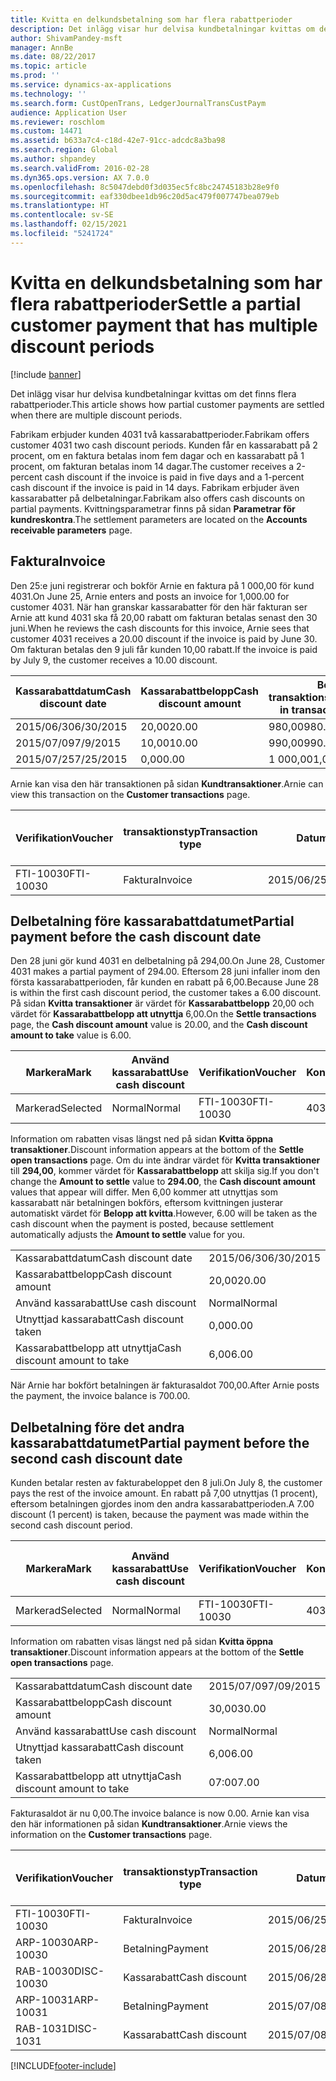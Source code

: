 ```yaml
---
title: Kvitta en delkundsbetalning som har flera rabattperioder
description: Det inlägg visar hur delvisa kundbetalningar kvittas om det finns flera rabattperioder.
author: ShivamPandey-msft
manager: AnnBe
ms.date: 08/22/2017
ms.topic: article
ms.prod: ''
ms.service: dynamics-ax-applications
ms.technology: ''
ms.search.form: CustOpenTrans, LedgerJournalTransCustPaym
audience: Application User
ms.reviewer: roschlom
ms.custom: 14471
ms.assetid: b633a7c4-c18d-42e7-91cc-adcdc8a3ba98
ms.search.region: Global
ms.author: shpandey
ms.search.validFrom: 2016-02-28
ms.dyn365.ops.version: AX 7.0.0
ms.openlocfilehash: 8c5047debd0f3d035ec5fc8bc24745183b28e9f0
ms.sourcegitcommit: eaf330dbee1db96c20d5ac479f007747bea079eb
ms.translationtype: HT
ms.contentlocale: sv-SE
ms.lasthandoff: 02/15/2021
ms.locfileid: "5241724"
---
```

# <a name="settle-a-partial-customer-payment-that-has-multiple-discount-periods"></a><span data-ttu-id="964b6-103">Kvitta en delkundsbetalning som har flera rabattperioder</span><span class="sxs-lookup"><span data-stu-id="964b6-103">Settle a partial customer payment that has multiple discount periods</span></span>

[!include [banner](../includes/banner.md)]

<span data-ttu-id="964b6-104">Det inlägg visar hur delvisa kundbetalningar kvittas om det finns flera rabattperioder.</span><span class="sxs-lookup"><span data-stu-id="964b6-104">This article shows how partial customer payments are settled when there are multiple discount periods.</span></span>

<span data-ttu-id="964b6-105">Fabrikam erbjuder kunden 4031 två kassarabattperioder.</span><span class="sxs-lookup"><span data-stu-id="964b6-105">Fabrikam offers customer 4031 two cash discount periods.</span></span> <span data-ttu-id="964b6-106">Kunden får en kassarabatt på 2 procent, om en faktura betalas inom fem dagar och en kassarabatt på 1 procent, om fakturan betalas inom 14 dagar.</span><span class="sxs-lookup"><span data-stu-id="964b6-106">The customer receives a 2-percent cash discount if the invoice is paid in five days and a 1-percent cash discount if the invoice is paid in 14 days.</span></span> <span data-ttu-id="964b6-107">Fabrikam erbjuder även kassarabatter på delbetalningar.</span><span class="sxs-lookup"><span data-stu-id="964b6-107">Fabrikam also offers cash discounts on partial payments.</span></span> <span data-ttu-id="964b6-108">Kvittningsparametrar finns på sidan **Parametrar för kundreskontra**.</span><span class="sxs-lookup"><span data-stu-id="964b6-108">The settlement parameters are located on the **Accounts receivable parameters** page.</span></span>

## <a name="invoice"></a><span data-ttu-id="964b6-109">Faktura</span><span class="sxs-lookup"><span data-stu-id="964b6-109">Invoice</span></span>
<span data-ttu-id="964b6-110">Den 25:e juni registrerar och bokför Arnie en faktura på 1 000,00 för kund 4031.</span><span class="sxs-lookup"><span data-stu-id="964b6-110">On June 25, Arnie enters and posts an invoice for 1,000.00 for customer 4031.</span></span> <span data-ttu-id="964b6-111">När han granskar kassarabatter för den här fakturan ser Arnie att kund 4031 ska få 20,00 rabatt om fakturan betalas senast den 30 juni.</span><span class="sxs-lookup"><span data-stu-id="964b6-111">When he reviews the cash discounts for this invoice, Arnie sees that customer 4031 receives a 20.00 discount if the invoice is paid by June 30.</span></span> <span data-ttu-id="964b6-112">Om fakturan betalas den 9 juli får kunden 10,00 rabatt.</span><span class="sxs-lookup"><span data-stu-id="964b6-112">If the invoice is paid by July 9, the customer receives a 10.00 discount.</span></span>

| <span data-ttu-id="964b6-113">Kassarabattdatum</span><span class="sxs-lookup"><span data-stu-id="964b6-113">Cash discount date</span></span> | <span data-ttu-id="964b6-114">Kassarabattbelopp</span><span class="sxs-lookup"><span data-stu-id="964b6-114">Cash discount amount</span></span> | <span data-ttu-id="964b6-115">Belopp i transaktionsvalutan</span><span class="sxs-lookup"><span data-stu-id="964b6-115">Amount in transaction currency</span></span> |
|--------------------|----------------------|--------------------------------|
| <span data-ttu-id="964b6-116">2015/06/30</span><span class="sxs-lookup"><span data-stu-id="964b6-116">6/30/2015</span></span>          | <span data-ttu-id="964b6-117">20,00</span><span class="sxs-lookup"><span data-stu-id="964b6-117">20.00</span></span>                | <span data-ttu-id="964b6-118">980,00</span><span class="sxs-lookup"><span data-stu-id="964b6-118">980.00</span></span>                         |
| <span data-ttu-id="964b6-119">2015/07/09</span><span class="sxs-lookup"><span data-stu-id="964b6-119">7/9/2015</span></span>           | <span data-ttu-id="964b6-120">10,00</span><span class="sxs-lookup"><span data-stu-id="964b6-120">10.00</span></span>                | <span data-ttu-id="964b6-121">990,00</span><span class="sxs-lookup"><span data-stu-id="964b6-121">990.00</span></span>                         |
| <span data-ttu-id="964b6-122">2015/07/25</span><span class="sxs-lookup"><span data-stu-id="964b6-122">7/25/2015</span></span>          | <span data-ttu-id="964b6-123">0,00</span><span class="sxs-lookup"><span data-stu-id="964b6-123">0.00</span></span>                 | <span data-ttu-id="964b6-124">1 000,00</span><span class="sxs-lookup"><span data-stu-id="964b6-124">1,000.00</span></span>                       |

<span data-ttu-id="964b6-125">Arnie kan visa den här transaktionen på sidan **Kundtransaktioner**.</span><span class="sxs-lookup"><span data-stu-id="964b6-125">Arnie can view this transaction on the **Customer transactions** page.</span></span>

| <span data-ttu-id="964b6-126">Verifikation</span><span class="sxs-lookup"><span data-stu-id="964b6-126">Voucher</span></span>   | <span data-ttu-id="964b6-127">transaktionstyp</span><span class="sxs-lookup"><span data-stu-id="964b6-127">Transaction type</span></span> | <span data-ttu-id="964b6-128">Datum</span><span class="sxs-lookup"><span data-stu-id="964b6-128">Date</span></span>      | <span data-ttu-id="964b6-129">Faktura</span><span class="sxs-lookup"><span data-stu-id="964b6-129">Invoice</span></span> | <span data-ttu-id="964b6-130">Debetbelopp i transaktionsvaluta</span><span class="sxs-lookup"><span data-stu-id="964b6-130">Amount in transaction currency debit</span></span> | <span data-ttu-id="964b6-131">Kreditbelopp i transaktionsvaluta</span><span class="sxs-lookup"><span data-stu-id="964b6-131">Amount in transaction currency credit</span></span> | <span data-ttu-id="964b6-132">Saldo</span><span class="sxs-lookup"><span data-stu-id="964b6-132">Balance</span></span>  | <span data-ttu-id="964b6-133">Valuta</span><span class="sxs-lookup"><span data-stu-id="964b6-133">Currency</span></span> |
|-----------|------------------|-----------|---------|--------------------------------------|---------------------------------------|----------|----------|
| <span data-ttu-id="964b6-134">FTI-10030</span><span class="sxs-lookup"><span data-stu-id="964b6-134">FTI-10030</span></span> | <span data-ttu-id="964b6-135">Faktura</span><span class="sxs-lookup"><span data-stu-id="964b6-135">Invoice</span></span>          | <span data-ttu-id="964b6-136">2015/06/25</span><span class="sxs-lookup"><span data-stu-id="964b6-136">6/25/2015</span></span> | <span data-ttu-id="964b6-137">10030</span><span class="sxs-lookup"><span data-stu-id="964b6-137">10030</span></span>   | <span data-ttu-id="964b6-138">1 000,00</span><span class="sxs-lookup"><span data-stu-id="964b6-138">1,000.00</span></span>                             |                                       | <span data-ttu-id="964b6-139">1 000,00</span><span class="sxs-lookup"><span data-stu-id="964b6-139">1,000.00</span></span> | <span data-ttu-id="964b6-140">USD</span><span class="sxs-lookup"><span data-stu-id="964b6-140">USD</span></span>      |

## <a name="partial-payment-before-the-cash-discount-date"></a><span data-ttu-id="964b6-141">Delbetalning före kassarabattdatumet</span><span class="sxs-lookup"><span data-stu-id="964b6-141">Partial payment before the cash discount date</span></span>
<span data-ttu-id="964b6-142">Den 28 juni gör kund 4031 en delbetalning på 294,00.</span><span class="sxs-lookup"><span data-stu-id="964b6-142">On June 28, Customer 4031 makes a partial payment of 294.00.</span></span> <span data-ttu-id="964b6-143">Eftersom 28 juni infaller inom den första kassarabattperioden, får kunden en rabatt på 6,00.</span><span class="sxs-lookup"><span data-stu-id="964b6-143">Because June 28 is within the first cash discount period, the customer takes a 6.00 discount.</span></span> <span data-ttu-id="964b6-144">På sidan **Kvitta transaktioner** är värdet för **Kassarabattbelopp** 20,00 och värdet för **Kassarabattbelopp att utnyttja** 6,00.</span><span class="sxs-lookup"><span data-stu-id="964b6-144">On the **Settle transactions** page, the **Cash discount amount** value is 20.00, and the **Cash discount amount to take** value is 6.00.</span></span>

| <span data-ttu-id="964b6-145">Markera</span><span class="sxs-lookup"><span data-stu-id="964b6-145">Mark</span></span>     | <span data-ttu-id="964b6-146">Använd kassarabatt</span><span class="sxs-lookup"><span data-stu-id="964b6-146">Use cash discount</span></span> | <span data-ttu-id="964b6-147">Verifikation</span><span class="sxs-lookup"><span data-stu-id="964b6-147">Voucher</span></span>   | <span data-ttu-id="964b6-148">Konto</span><span class="sxs-lookup"><span data-stu-id="964b6-148">Account</span></span> | <span data-ttu-id="964b6-149">Datum</span><span class="sxs-lookup"><span data-stu-id="964b6-149">Date</span></span>      | <span data-ttu-id="964b6-150">Förfallodatum</span><span class="sxs-lookup"><span data-stu-id="964b6-150">Due date</span></span>  | <span data-ttu-id="964b6-151">Faktura</span><span class="sxs-lookup"><span data-stu-id="964b6-151">Invoice</span></span> | <span data-ttu-id="964b6-152">Belopp i transaktionsvalutan</span><span class="sxs-lookup"><span data-stu-id="964b6-152">Amount in transaction currency</span></span> | <span data-ttu-id="964b6-153">Valuta</span><span class="sxs-lookup"><span data-stu-id="964b6-153">Currency</span></span> | <span data-ttu-id="964b6-154">Belopp att kvitta</span><span class="sxs-lookup"><span data-stu-id="964b6-154">Amount to settle</span></span> |
|----------|-------------------|-----------|---------|-----------|-----------|---------|--------------------------------|----------|------------------|
| <span data-ttu-id="964b6-155">Markerad</span><span class="sxs-lookup"><span data-stu-id="964b6-155">Selected</span></span> | <span data-ttu-id="964b6-156">Normal</span><span class="sxs-lookup"><span data-stu-id="964b6-156">Normal</span></span>            | <span data-ttu-id="964b6-157">FTI-10030</span><span class="sxs-lookup"><span data-stu-id="964b6-157">FTI-10030</span></span> | <span data-ttu-id="964b6-158">4031</span><span class="sxs-lookup"><span data-stu-id="964b6-158">4031</span></span>    | <span data-ttu-id="964b6-159">2015/06/25</span><span class="sxs-lookup"><span data-stu-id="964b6-159">6/25/2015</span></span> | <span data-ttu-id="964b6-160">2015/07/25</span><span class="sxs-lookup"><span data-stu-id="964b6-160">7/25/2015</span></span> | <span data-ttu-id="964b6-161">10030</span><span class="sxs-lookup"><span data-stu-id="964b6-161">10030</span></span>   | <span data-ttu-id="964b6-162">1 000,00</span><span class="sxs-lookup"><span data-stu-id="964b6-162">1,000.00</span></span>                       | <span data-ttu-id="964b6-163">USD</span><span class="sxs-lookup"><span data-stu-id="964b6-163">USD</span></span>      | <span data-ttu-id="964b6-164">294,00</span><span class="sxs-lookup"><span data-stu-id="964b6-164">294.00</span></span>           |

<span data-ttu-id="964b6-165">Information om rabatten visas längst ned på sidan **Kvitta öppna transaktioner**.</span><span class="sxs-lookup"><span data-stu-id="964b6-165">Discount information appears at the bottom of the **Settle open transactions** page.</span></span> <span data-ttu-id="964b6-166">Om du inte ändrar värdet för **Kvitta transaktioner** till **294,00**, kommer värdet för **Kassarabattbelopp** att skilja sig.</span><span class="sxs-lookup"><span data-stu-id="964b6-166">If you don't change the **Amount to settle** value to **294.00**, the **Cash discount amount** values that appear will differ.</span></span> <span data-ttu-id="964b6-167">Men 6,00 kommer att utnyttjas som kassarabatt när betalningen bokförs, eftersom kvittningen justerar automatiskt värdet för **Belopp att kvitta**.</span><span class="sxs-lookup"><span data-stu-id="964b6-167">However, 6.00 will be taken as the cash discount when the payment is posted, because settlement automatically adjusts the **Amount to settle** value for you.</span></span>

|                              |           |
|------------------------------|-----------|
| <span data-ttu-id="964b6-168">Kassarabattdatum</span><span class="sxs-lookup"><span data-stu-id="964b6-168">Cash discount date</span></span>           | <span data-ttu-id="964b6-169">2015/06/30</span><span class="sxs-lookup"><span data-stu-id="964b6-169">6/30/2015</span></span> |
| <span data-ttu-id="964b6-170">Kassarabattbelopp</span><span class="sxs-lookup"><span data-stu-id="964b6-170">Cash discount amount</span></span>         | <span data-ttu-id="964b6-171">20,00</span><span class="sxs-lookup"><span data-stu-id="964b6-171">20.00</span></span>     |
| <span data-ttu-id="964b6-172">Använd kassarabatt</span><span class="sxs-lookup"><span data-stu-id="964b6-172">Use cash discount</span></span>            | <span data-ttu-id="964b6-173">Normal</span><span class="sxs-lookup"><span data-stu-id="964b6-173">Normal</span></span>    |
| <span data-ttu-id="964b6-174">Utnyttjad kassarabatt</span><span class="sxs-lookup"><span data-stu-id="964b6-174">Cash discount taken</span></span>          | <span data-ttu-id="964b6-175">0,00</span><span class="sxs-lookup"><span data-stu-id="964b6-175">0.00</span></span>      |
| <span data-ttu-id="964b6-176">Kassarabattbelopp att utnyttja</span><span class="sxs-lookup"><span data-stu-id="964b6-176">Cash discount amount to take</span></span> | <span data-ttu-id="964b6-177">6,00</span><span class="sxs-lookup"><span data-stu-id="964b6-177">6.00</span></span>      |

<span data-ttu-id="964b6-178">När Arnie har bokfört betalningen är fakturasaldot 700,00.</span><span class="sxs-lookup"><span data-stu-id="964b6-178">After Arnie posts the payment, the invoice balance is 700.00.</span></span>

## <a name="partial-payment-before-the-second-cash-discount-date"></a><span data-ttu-id="964b6-179">Delbetalning före det andra kassarabattdatumet</span><span class="sxs-lookup"><span data-stu-id="964b6-179">Partial payment before the second cash discount date</span></span>
<span data-ttu-id="964b6-180">Kunden betalar resten av fakturabeloppet den 8 juli.</span><span class="sxs-lookup"><span data-stu-id="964b6-180">On July 8, the customer pays the rest of the invoice amount.</span></span> <span data-ttu-id="964b6-181">En rabatt på 7,00 utnyttjas (1 procent), eftersom betalningen gjordes inom den andra kassarabattperioden.</span><span class="sxs-lookup"><span data-stu-id="964b6-181">A 7.00 discount (1 percent) is taken, because the payment was made within the second cash discount period.</span></span>

| <span data-ttu-id="964b6-182">Markera</span><span class="sxs-lookup"><span data-stu-id="964b6-182">Mark</span></span>     | <span data-ttu-id="964b6-183">Använd kassarabatt</span><span class="sxs-lookup"><span data-stu-id="964b6-183">Use cash discount</span></span> | <span data-ttu-id="964b6-184">Verifikation</span><span class="sxs-lookup"><span data-stu-id="964b6-184">Voucher</span></span>   | <span data-ttu-id="964b6-185">Konto</span><span class="sxs-lookup"><span data-stu-id="964b6-185">Account</span></span> | <span data-ttu-id="964b6-186">Datum</span><span class="sxs-lookup"><span data-stu-id="964b6-186">Date</span></span>      | <span data-ttu-id="964b6-187">Förfallodatum</span><span class="sxs-lookup"><span data-stu-id="964b6-187">Due date</span></span>  | <span data-ttu-id="964b6-188">Faktura</span><span class="sxs-lookup"><span data-stu-id="964b6-188">Invoice</span></span> | <span data-ttu-id="964b6-189">Debetbelopp i transaktionsvaluta</span><span class="sxs-lookup"><span data-stu-id="964b6-189">Amount in transaction currency debit</span></span> | <span data-ttu-id="964b6-190">Kreditbelopp i transaktionsvaluta</span><span class="sxs-lookup"><span data-stu-id="964b6-190">Amount in transaction currency credit</span></span> | <span data-ttu-id="964b6-191">Valuta</span><span class="sxs-lookup"><span data-stu-id="964b6-191">Currency</span></span> | <span data-ttu-id="964b6-192">Belopp att kvitta</span><span class="sxs-lookup"><span data-stu-id="964b6-192">Amount to settle</span></span> |
|----------|-------------------|-----------|---------|-----------|-----------|---------|--------------------------------------|---------------------------------------|----------|------------------|
| <span data-ttu-id="964b6-193">Markerad</span><span class="sxs-lookup"><span data-stu-id="964b6-193">Selected</span></span> | <span data-ttu-id="964b6-194">Normal</span><span class="sxs-lookup"><span data-stu-id="964b6-194">Normal</span></span>            | <span data-ttu-id="964b6-195">FTI-10030</span><span class="sxs-lookup"><span data-stu-id="964b6-195">FTI-10030</span></span> | <span data-ttu-id="964b6-196">4031</span><span class="sxs-lookup"><span data-stu-id="964b6-196">4031</span></span>    | <span data-ttu-id="964b6-197">2015/06/25</span><span class="sxs-lookup"><span data-stu-id="964b6-197">6/25/2015</span></span> | <span data-ttu-id="964b6-198">2015/07/25</span><span class="sxs-lookup"><span data-stu-id="964b6-198">7/25/2015</span></span> | <span data-ttu-id="964b6-199">10030</span><span class="sxs-lookup"><span data-stu-id="964b6-199">10030</span></span>   | <span data-ttu-id="964b6-200">700,00</span><span class="sxs-lookup"><span data-stu-id="964b6-200">700.00</span></span>                               |                                       | <span data-ttu-id="964b6-201">USD</span><span class="sxs-lookup"><span data-stu-id="964b6-201">USD</span></span>      | <span data-ttu-id="964b6-202">693,00</span><span class="sxs-lookup"><span data-stu-id="964b6-202">693.00</span></span>           |

<span data-ttu-id="964b6-203">Information om rabatten visas längst ned på sidan **Kvitta öppna transaktioner**.</span><span class="sxs-lookup"><span data-stu-id="964b6-203">Discount information appears at the bottom of the **Settle open transactions** page.</span></span>

|                              |           |
|------------------------------|-----------|
| <span data-ttu-id="964b6-204">Kassarabattdatum</span><span class="sxs-lookup"><span data-stu-id="964b6-204">Cash discount date</span></span>           | <span data-ttu-id="964b6-205">2015/07/09</span><span class="sxs-lookup"><span data-stu-id="964b6-205">7/09/2015</span></span> |
| <span data-ttu-id="964b6-206">Kassarabattbelopp</span><span class="sxs-lookup"><span data-stu-id="964b6-206">Cash discount amount</span></span>         | <span data-ttu-id="964b6-207">30,00</span><span class="sxs-lookup"><span data-stu-id="964b6-207">30.00</span></span>     |
| <span data-ttu-id="964b6-208">Använd kassarabatt</span><span class="sxs-lookup"><span data-stu-id="964b6-208">Use cash discount</span></span>            | <span data-ttu-id="964b6-209">Normal</span><span class="sxs-lookup"><span data-stu-id="964b6-209">Normal</span></span>    |
| <span data-ttu-id="964b6-210">Utnyttjad kassarabatt</span><span class="sxs-lookup"><span data-stu-id="964b6-210">Cash discount taken</span></span>          | <span data-ttu-id="964b6-211">6,00</span><span class="sxs-lookup"><span data-stu-id="964b6-211">6.00</span></span>      |
| <span data-ttu-id="964b6-212">Kassarabattbelopp att utnyttja</span><span class="sxs-lookup"><span data-stu-id="964b6-212">Cash discount amount to take</span></span> | <span data-ttu-id="964b6-213">07:00</span><span class="sxs-lookup"><span data-stu-id="964b6-213">7.00</span></span>      |

<span data-ttu-id="964b6-214">Fakturasaldot är nu 0,00.</span><span class="sxs-lookup"><span data-stu-id="964b6-214">The invoice balance is now 0.00.</span></span> <span data-ttu-id="964b6-215">Arnie kan visa den här informationen på sidan **Kundtransaktioner**.</span><span class="sxs-lookup"><span data-stu-id="964b6-215">Arnie views the information on the **Customer transactions** page.</span></span>

| <span data-ttu-id="964b6-216">Verifikation</span><span class="sxs-lookup"><span data-stu-id="964b6-216">Voucher</span></span>    | <span data-ttu-id="964b6-217">transaktionstyp</span><span class="sxs-lookup"><span data-stu-id="964b6-217">Transaction type</span></span> | <span data-ttu-id="964b6-218">Datum</span><span class="sxs-lookup"><span data-stu-id="964b6-218">Date</span></span>      | <span data-ttu-id="964b6-219">Faktura</span><span class="sxs-lookup"><span data-stu-id="964b6-219">Invoice</span></span> | <span data-ttu-id="964b6-220">Debetbelopp i transaktionsvaluta</span><span class="sxs-lookup"><span data-stu-id="964b6-220">Amount in transaction currency debit</span></span> | <span data-ttu-id="964b6-221">Kreditbelopp i transaktionsvaluta</span><span class="sxs-lookup"><span data-stu-id="964b6-221">Amount in transaction currency credit</span></span> | <span data-ttu-id="964b6-222">Saldo</span><span class="sxs-lookup"><span data-stu-id="964b6-222">Balance</span></span> | <span data-ttu-id="964b6-223">Valuta</span><span class="sxs-lookup"><span data-stu-id="964b6-223">Currency</span></span> |
|------------|------------------|-----------|---------|--------------------------------------|---------------------------------------|---------|----------|
| <span data-ttu-id="964b6-224">FTI-10030</span><span class="sxs-lookup"><span data-stu-id="964b6-224">FTI-10030</span></span>  | <span data-ttu-id="964b6-225">Faktura</span><span class="sxs-lookup"><span data-stu-id="964b6-225">Invoice</span></span>          | <span data-ttu-id="964b6-226">2015/06/25</span><span class="sxs-lookup"><span data-stu-id="964b6-226">6/25/2015</span></span> | <span data-ttu-id="964b6-227">10030</span><span class="sxs-lookup"><span data-stu-id="964b6-227">10030</span></span>   | <span data-ttu-id="964b6-228">1 000,00</span><span class="sxs-lookup"><span data-stu-id="964b6-228">1,000.00</span></span>                             |                                       | <span data-ttu-id="964b6-229">0,00</span><span class="sxs-lookup"><span data-stu-id="964b6-229">0.00</span></span>    | <span data-ttu-id="964b6-230">USD</span><span class="sxs-lookup"><span data-stu-id="964b6-230">USD</span></span>      |
| <span data-ttu-id="964b6-231">ARP-10030</span><span class="sxs-lookup"><span data-stu-id="964b6-231">ARP-10030</span></span>  |  <span data-ttu-id="964b6-232">Betalning</span><span class="sxs-lookup"><span data-stu-id="964b6-232">Payment</span></span>         | <span data-ttu-id="964b6-233">2015/06/28</span><span class="sxs-lookup"><span data-stu-id="964b6-233">6/28/2015</span></span> |         |                                      | <span data-ttu-id="964b6-234">294,00</span><span class="sxs-lookup"><span data-stu-id="964b6-234">294.00</span></span>                                | <span data-ttu-id="964b6-235">0,00</span><span class="sxs-lookup"><span data-stu-id="964b6-235">0.00</span></span>    | <span data-ttu-id="964b6-236">USD</span><span class="sxs-lookup"><span data-stu-id="964b6-236">USD</span></span>      |
| <span data-ttu-id="964b6-237">RAB-10030</span><span class="sxs-lookup"><span data-stu-id="964b6-237">DISC-10030</span></span> |  <span data-ttu-id="964b6-238">Kassarabatt</span><span class="sxs-lookup"><span data-stu-id="964b6-238">Cash discount</span></span>   | <span data-ttu-id="964b6-239">2015/06/28</span><span class="sxs-lookup"><span data-stu-id="964b6-239">6/28/2015</span></span> |         |                                      | <span data-ttu-id="964b6-240">6,00</span><span class="sxs-lookup"><span data-stu-id="964b6-240">6.00</span></span>                                  | <span data-ttu-id="964b6-241">0,00</span><span class="sxs-lookup"><span data-stu-id="964b6-241">0.00</span></span>    | <span data-ttu-id="964b6-242">USD</span><span class="sxs-lookup"><span data-stu-id="964b6-242">USD</span></span>      |
| <span data-ttu-id="964b6-243">ARP-10031</span><span class="sxs-lookup"><span data-stu-id="964b6-243">ARP-10031</span></span>  |  <span data-ttu-id="964b6-244">Betalning</span><span class="sxs-lookup"><span data-stu-id="964b6-244">Payment</span></span>         | <span data-ttu-id="964b6-245">2015/07/08</span><span class="sxs-lookup"><span data-stu-id="964b6-245">7/8/2015</span></span>  |         |                                      | <span data-ttu-id="964b6-246">693,00</span><span class="sxs-lookup"><span data-stu-id="964b6-246">693.00</span></span>                                | <span data-ttu-id="964b6-247">0,00</span><span class="sxs-lookup"><span data-stu-id="964b6-247">0.00</span></span>    | <span data-ttu-id="964b6-248">USD</span><span class="sxs-lookup"><span data-stu-id="964b6-248">USD</span></span>      |
| <span data-ttu-id="964b6-249">RAB-1031</span><span class="sxs-lookup"><span data-stu-id="964b6-249">DISC-1031</span></span>  |  <span data-ttu-id="964b6-250">Kassarabatt</span><span class="sxs-lookup"><span data-stu-id="964b6-250">Cash discount</span></span>   | <span data-ttu-id="964b6-251">2015/07/08</span><span class="sxs-lookup"><span data-stu-id="964b6-251">7/8/2015</span></span>  |         |                                      | <span data-ttu-id="964b6-252">07:00</span><span class="sxs-lookup"><span data-stu-id="964b6-252">7.00</span></span>                                  | <span data-ttu-id="964b6-253">0,00</span><span class="sxs-lookup"><span data-stu-id="964b6-253">0.00</span></span>    | <span data-ttu-id="964b6-254">USD</span><span class="sxs-lookup"><span data-stu-id="964b6-254">USD</span></span>      |







[!INCLUDE[footer-include](../../includes/footer-banner.md)]